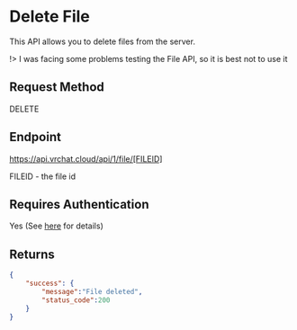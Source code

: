 # Delete File

This API allows you to delete files from the server.

!> I was facing some problems testing the File API, so it is best not to use it

## Request Method
DELETE

## Endpoint
https://api.vrchat.cloud/api/1/file/[FILEID]

FILEID - the file id

## Requires Authentication
Yes (See [here](/Authorization.md) for details)

## Returns

```json
{
    "success": {
        "message":"File deleted",
        "status_code":200
    }
}
```
